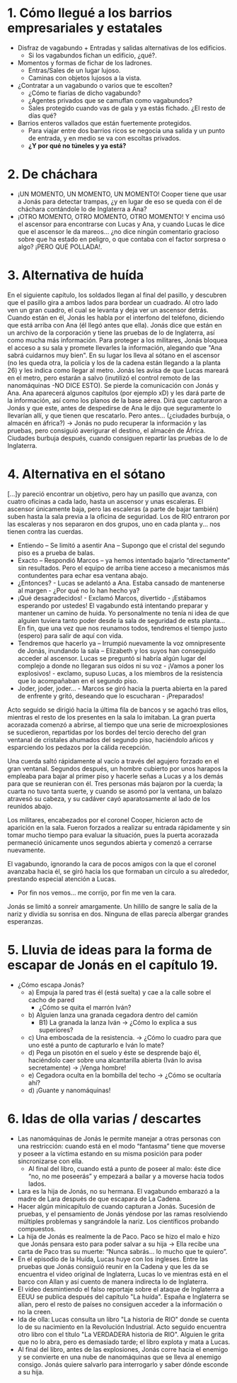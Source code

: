 # 1. Cómo llegué a los barrios empresariales y estatales

- Disfraz de vagabundo + Entradas y salidas alternativas de los edificios. 
    - Si los vagabundos fichan un edificio, ¿qué?. 
- Momentos y formas de fichar de los ladrones. 
    - Entras/Sales de un lugar lujoso. 
    - Caminas con objetos lujosos a la vista. 
- ¿Contratar a un vagabundo o varios que te escolten? 
    - ¿Cómo te fiarías de dicho vagabundo? 
    - ¿Agentes privados que se camuflan como vagabundos? 
    - Sales protegido cuando vas de gala y ya estás fichado. ¿El resto de días qué? 
- Barrios enteros vallados que están fuertemente protegidos. 
    - Para viajar entre dos barrios ricos se negocia una salida y un punto de  entrada, y en medio se va con escoltas privados. 
    - **¿Y por qué no túneles y ya está?**


# 2. De cháchara

- ¡UN MOMENTO, UN MOMENTO, UN MOMENTO! Cooper tiene que usar a Jonás para detectar trampas, ¿y en lugar de eso se queda con él de cháchara contándole  lo de Inglaterra a Ana? 
- ¡OTRO MOMENTO, OTRO MOMENTO, OTRO MOMENTO!  Y encima usó el ascensor para encontrarse con Lucas y Ana, y cuando Lucas le dice que el ascensor le da mareos... ¿no dice ningún comentario gracioso sobre que ha estado en peligro, o que contaba con el factor sorpresa o algo? ¡PERO QUÉ POLLADA!.


# 3. Alternativa de huída

En el siguiente capítulo, los soldados llegan al final del pasillo, y descubren que el pasillo gira a ambos lados para bordear un cuadrado. Al otro lado ven un gran cuadro, el cual se levanta y deja ver un ascensor detrás. Cuando están en él, Jonás les habla por el interfono del teléfono, diciendo que está arriba con Ana (él llegó antes que ella). Jonás dice que están en un archivo de la corporación y tiene las pruebas de lo de Inglaterra, así como mucha más información. Para proteger a los militares, Jonás bloquea el acceso a su sala y promete llevarles la información, alegando que "Ana sabrá cuidarnos muy bien". En su lugar los lleva al sótano en el ascensor (no les queda otra, la policía y los de la cadena están llegando a la planta 26) y les indica como llegar al metro. Jonás les avisa de que Lucas mareará en el metro, pero estarán a salvo (inutilizó el control remoto de las nanomáquinas -NO DICE ESTO). Se pierde la comunicación con Jonás y Ana. Ana aparecerá algunos capítulos (por ejemplo xD) y les dará parte de la información, así como los planos de la base aérea. Dirá que capturaron a Jonás y que este, antes de despedirse de Ana le dijo que seguramente lo llevarían allí, y que tienen que rescatarlo. Pero antes... (¿ciudades burbuja, o almacén en áfrica?) -> Jonás no pudo recuperar la información y las pruebas, pero consiguió averigurar el destino, el almacén de África. Ciudades burbuja después, cuando consiguen repartir las pruebas de lo de Inglaterra.


# 4. Alternativa en el sótano

[...]y pareció encontrar un objetivo, pero  hay un pasillo que avanza, con cuatro oficinas a cada lado, hasta un ascensor y unas escaleras. El ascensor únicamente baja, pero las escaleras (a parte de bajar también) suben hasta la sala previa a la oficina de seguridad. Los de RIO entraron por las escaleras y nos separaron en dos grupos, uno en cada planta y... nos tienen contra las cuerdas. 

- Entiendo – Se limitó a asentir Ana – Supongo que el cristal del segundo piso es a prueba de balas. 
- Exacto – Respondió Marcos – ya hemos intentado bajarlo “directamente” sin resultados. Pero el equipo de arriba tiene acceso a mecanismos más contundentes para echar esa ventana abajo. 
- ¿Entonces? - Lucas se adelantó a Ana. Estaba cansado de mantenerse al margen - ¿Por qué no lo han hecho ya? 
- ¡Qué desagradecidos! - Exclamó Marcos, divertido - ¡Estábamos esperando por ustedes! El vagabundo está intentando preparar y mantener un camino de huida. Yo personalmente no tenía ni idea de que alguien tuviera tanto poder desde la sala de seguridad de esta planta... En fin, que una vez que nos reunamos todos, tendremos el tiempo justo (espero) para salir de aquí con vida. 
- Tendremos que hacerlo ya – Irrumpió nuevamente la voz omnipresente de Jonás, inundando la sala – Elizabeth y los suyos han conseguido acceder al ascensor. Lucas se preguntó si habría algún lugar del complejo a donde no llegaran sus oídos ni su voz - ¡Vamos a poner los explosivos! - exclamo, supuso Lucas, a los miembros de la resistencia que lo acompañaban en el segundo piso. 
- Joder, joder, joder... - Marcos se giró hacia la puerta abierta en la pared de enfrente y gritó, deseando que lo escucharan - ¡Preparados! 

Acto seguido se dirigió hacia la última fila de bancos y se agachó tras ellos, mientras el resto de los presentes en la sala lo imitaban. La gran puerta acorazada comenzó a abrirse, al tiempo que una serie de microexplosiones se sucedieron, repartidas por los bordes del tercio derecho del gran ventanal de cristales ahumados del segundo piso, haciéndolo añicos y esparciendo los pedazos por la cálida recepción. 

Una cuerda saltó rápidamente al vacío a través del agujero forzado en el gran ventanal. Segundos después, un hombre cubierto por unos harapos la empleaba para bajar al primer piso y hacerle señas a Lucas y a los demás para que se reunieran con él. Tres personas más bajaron por la cuerda; la cuarta no tuvo tanta suerte, y cuando se asomó por la ventana, un balazo atravesó su cabeza, y su cadáver cayó aparatosamente al lado de los reunidos abajo. 

Los militares, encabezados por el coronel Cooper, hicieron acto de aparición en la sala. Fueron forzados a realizar su entrada rápidamente y sin tomar mucho tiempo para evaluar la situación, pues la puerta acorazada permaneció únicamente unos segundos abierta y comenzó a cerrarse nuevamente. 

El vagabundo, ignorando la cara de pocos amigos con la que el coronel avanzaba hacia él, se giró hacia los que formaban un círculo a su alrededor, prestando especial atención a Lucas. 

- Por fin nos vemos... me corrijo, por fin me ven la cara. 

Jonás se limitó a sonreír amargamente. Un hilillo de sangre le salía de la nariz y dividía su sonrisa en dos. Ninguna de ellas parecía albergar grandes esperanzas.


# 5. Lluvia de ideas para la forma de escapar de Jonás en el capítulo 19.

- ¿Cómo escapa Jonás?
    - a) Empuja la pared tras él (está suelta) y cae a la calle sobre el cacho de pared
        - ¿Cómo se quita el marrón Iván?
    - b) Alguien lanza una granada cegadora dentro del camión
        - B1) La granada la lanza Iván → ¿Cómo lo explica a sus superiores?
    - c) Una emboscada de la resistencia. → ¿Cómo lo cuadro para que uno esté a punto de capturarlo e Iván lo mate?
    - d) Pega un pisotón en el suelo y éste se desprende bajo él, haciéndolo caer sobre una alcantarilla abierta (Iván lo avisa secretamente) → ¡Venga hombre!
    - e) Cegadora oculta en la bombilla del techo → ¿Cómo se ocultaría ahí?
    - d) ¡Guante y nanomáquinas!


# 6. Idas de olla varias / descartes

- Las nanomáquinas de Jonás le permite manejar a otras personas con una restricción: cuando está en el modo “fantasma” tiene que moverse y poseer a la víctima estando en su misma posición para poder sincronizarse con ella.
    - Al final del libro, cuando está a punto de poseer al malo: éste dice “no, no me poseerás” y empezará a bailar y a moverse hacia todos lados.
- Lara es la hija de Jonás, no su hermana. El vagabundo embarazó a la madre de Lara después de que escapara de La Cadena.
- Hacer algún minicapítulo de cuando capturan a Jonás. Sucesión de pruebas, y el pensamiento de Jonás yéndose por las ramas resolviendo múltiples problemas y sangrándole la nariz. Los científicos probando compuestos.
- La hija de Jonás es realmente la de Paco. Paco se hizo el malo e hizo que Jonás pensara esto para poder salvar a su hija → Ella recibe una carta de Paco tras su muerte: “Nunca sabrás... lo mucho que te quiero”.
- En el episodio de la Huída, Lucas huye con los ingleses. Entre las pruebas que Jonás consiguió reunir en la Cadena y que les da se encuentra el video original de Inglaterra, Lucas lo ve mientras está en el barco con Allan y así cuento de manera indirecta lo de Inglaterra.
- El vídeo desmintiendo el falso reportaje sobre el ataque de Inglaterra a EEUU se publica después del capítulo "La huída". España e Inglaterra se alían, pero el resto de países no consiguen acceder a la información o no la creen.
- Ida de olla: Lucas consulta un libro "La historia de RIO" donde se cuenta lo de su nacimiento en la Revolución Industrial. Acto seguido encuentra otro libro con el título "La VERDADERA historia de RIO". Alguien le grita que no lo abra, pero es demasiado tarde; el libro explota y mata a Lucas.
- Al final del libro, antes de las explosiones, Jonás corre hacia el enemigo y se convierte en una nube de nanomáquinas que se lleva al enemigo consigo. Jonás quiere salvarlo para interrogarlo y saber dónde esconde a su hija.
